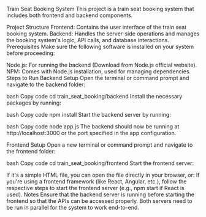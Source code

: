 Train Seat Booking System
This project is a train seat booking system that includes both frontend and backend components.

Project Structure
Frontend: Contains the user interface of the train seat booking system.
Backend: Handles the server-side operations and manages the booking system's logic, API calls, and database interactions.
Prerequisites
Make sure the following software is installed on your system before proceeding:

Node.js: For running the backend (Download from Node.js official website).
NPM: Comes with Node.js installation, used for managing dependencies.
Steps to Run
Backend Setup
Open the terminal or command prompt and navigate to the backend folder:

bash
Copy code
cd train_seat_booking/backend
Install the necessary packages by running:

bash
Copy code
npm install
Start the backend server by running:

bash
Copy code
node app.js
The backend should now be running at http://localhost:3000 or the port specified in the app configuration.

Frontend Setup
Open a new terminal or command prompt and navigate to the frontend folder:

bash
Copy code
cd train_seat_booking/frontend
Start the frontend server:

If it's a simple HTML file, you can open the file directly in your browser, or:
If you're using a frontend framework (like React, Angular, etc.), follow the respective steps to start the frontend server (e.g., npm start if React is used).
Notes
Ensure that the backend server is running before starting the frontend so that the APIs can be accessed properly.
Both servers need to be run in parallel for the system to work end-to-end.
